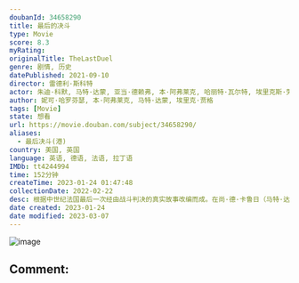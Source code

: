 ```yaml
---
doubanId: 34658290
title: 最后的决斗
type: Movie
score: 8.3
myRating: 
originalTitle: TheLastDuel
genre: 剧情, 历史
datePublished: 2021-09-10
director: 雷德利·斯科特
actor: 朱迪·科默, 马特·达蒙, 亚当·德赖弗, 本·阿弗莱克, 哈丽特·瓦尔特, 埃里克斯·劳瑟, 马尔顿·索克斯, 威廉·休斯顿, 奥利弗·科顿, 内森奈尔·帕克, 塔露拉·哈登, 布瑞恩尼汉娜, 伊恩·皮里, 迈克尔·麦克埃尔哈顿, 山姆·哈兹尔丁, 克里夫·罗素, 朱利安·弗思, 柔伊·布鲁诺, 亚当·那加提斯, 卡伊姆赫·, 约翰·卡瓦纳, 泽利科·伊万内克, 克莱尔·邓恩, 保罗·班迪, 布朗提思·佐杜洛夫斯基, undefined, undefined, 科林·大卫·里斯, 勃斯科·霍根, 布莱恩
author: 妮可·哈罗芬瑟, 本·阿弗莱克, 马特·达蒙, 埃里克·贾格
tags: [Movie]
state: 想看
url: https://movie.douban.com/subject/34658290/
aliases:
  - 最后决斗(港)
country: 美国, 英国
language: 英语, 德语, 法语, 拉丁语
IMDb: tt4244994
time: 152分钟
createTime: 2023-01-24 01:47:48
collectionDate: 2022-02-22
desc: 根据中世纪法国最后一次经由战斗判决的真实故事改编而成。在尚·德·卡鲁日（马特·达蒙饰）的妻子玛格丽特（朱迪·科默饰）指控贾克·勒·格里（亚当·德莱弗饰）强奸后，骑士尚·德·卡鲁日向他的前朋友贾...
date created: 2023-01-24
date modified: 2023-03-07
---
```


![image](p2755684064.jpg)

Comment:
---
